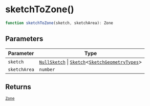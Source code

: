 # sketchToZone()

```ts
function sketchToZone(sketch, sketchArea): Zone
```

## Parameters

| Parameter | Type |
| ------ | ------ |
| `sketch` | [`NullSketch`](../interfaces/NullSketch.md) \| [`Sketch`](../interfaces/Sketch.md)\<[`SketchGeometryTypes`](../type-aliases/SketchGeometryTypes.md)\> |
| `sketchArea` | `number` |

## Returns

[`Zone`](../type-aliases/Zone.md)
